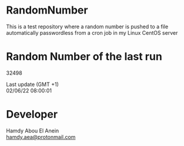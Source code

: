 # RandomNumber    
This is a test repository where a random number is pushed to a file automatically passwordless from a cron job in my Linux CentOS server    
# Random Number of the last run   
32498
      
Last update (GMT +1)    
02/06/22 08:00:01
# Developer    
Hamdy Abou El Anein   
hamdy.aea@protonmail.com
